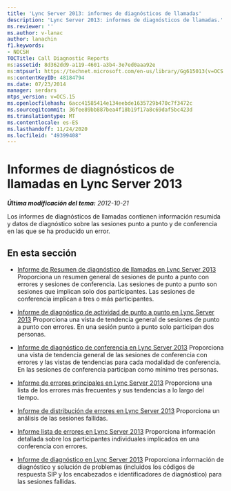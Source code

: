 ```yaml
---
title: 'Lync Server 2013: informes de diagnósticos de llamadas'
description: 'Lync Server 2013: informes de diagnósticos de llamadas.'
ms.reviewer: ''
ms.author: v-lanac
author: lanachin
f1.keywords:
- NOCSH
TOCTitle: Call Diagnostic Reports
ms:assetid: 8d362dd9-a119-4601-a3b4-3e7ed0aaa92e
ms:mtpsurl: https://technet.microsoft.com/en-us/library/Gg615013(v=OCS.15)
ms:contentKeyID: 48184794
ms.date: 07/23/2014
manager: serdars
mtps_version: v=OCS.15
ms.openlocfilehash: 6acc41585414e134eebde1635729b470c7f3472c
ms.sourcegitcommit: 36fee89bb887bea4f18b19f17a8c69daf5bc423d
ms.translationtype: MT
ms.contentlocale: es-ES
ms.lasthandoff: 11/24/2020
ms.locfileid: "49399408"
---
```

# <a name="call-diagnostic-reports-in-lync-server-2013"></a>Informes de diagnósticos de llamadas en Lync Server 2013

<div data-xmlns="http://www.w3.org/1999/xhtml">

<div class="topic" data-xmlns="http://www.w3.org/1999/xhtml" data-msxsl="urn:schemas-microsoft-com:xslt" data-cs="https://msdn.microsoft.com/">

<div data-asp="https://msdn2.microsoft.com/asp">



</div>

<div id="mainSection">

<div id="mainBody">

<span> </span>

_**Última modificación del tema:** 2012-10-21_

Los informes de diagnósticos de llamadas contienen información resumida y datos de diagnóstico sobre las sesiones punto a punto y de conferencia en las que se ha producido un error.

<div>

## <a name="in-this-section"></a>En esta sección

  - [Informe de Resumen de diagnóstico de llamadas en Lync Server 2013](lync-server-2013-call-diagnostic-summary-report.md)   Proporciona un resumen general de sesiones de punto a punto con errores y sesiones de conferencia. Las sesiones de punto a punto son sesiones que implican solo dos participantes. Las sesiones de conferencia implican a tres o más participantes.

  - [Informe de diagnóstico de actividad de punto a punto en Lync Server 2013](lync-server-2013-peer-to-peer-activity-diagnostic-report.md)   Proporciona una vista de tendencia general de sesiones de punto a punto con errores. En una sesión punto a punto solo participan dos personas.

  - [Informe de diagnóstico de conferencia en Lync Server 2013](lync-server-2013-conference-diagnostic-report.md)   Proporciona una vista de tendencia general de las sesiones de conferencia con errores y las vistas de tendencias para cada modalidad de conferencia. En las sesiones de conferencia participan como mínimo tres personas.

  - [Informe de errores principales en Lync Server 2013](lync-server-2013-top-failures-report.md)   Proporciona una lista de los errores más frecuentes y sus tendencias a lo largo del tiempo.

  - [Informe de distribución de errores en Lync Server 2013](lync-server-2013-failure-distribution-report.md)   Proporciona un análisis de las sesiones fallidas.

  - [Informe lista de errores en Lync Server 2013](lync-server-2013-failure-list-report.md)   Proporciona información detallada sobre los participantes individuales implicados en una conferencia con errores.

  - [Informe de diagnóstico en Lync Server 2013](lync-server-2013-diagnostic-report.md)   Proporciona información de diagnóstico y solución de problemas (incluidos los códigos de respuesta SIP y los encabezados e identificadores de diagnóstico) para las sesiones fallidas.

</div>

</div>

<span> </span>

</div>

</div>

</div>

